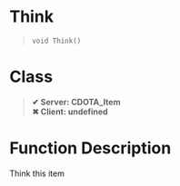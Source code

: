 # Think
> `void Think()`
# Class
> __✔ Server: CDOTA_Item__  
> __✖ Client: undefined__  
# Function Description
Think this item
